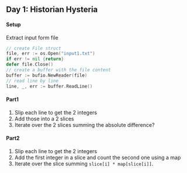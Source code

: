 ## Day 1: Historian Hysteria

#### Setup 
Extract input form file 

```go
// create File struct 
file, err := os.Open("input1.txt")
if err != nil {return}
defer file.Close()
// create a buffer with the file content
buffer := bufio.NewReader(file)
// read line by line 
line, _, err := buffer.ReadLine()
```

#### Part1
1. Slip each line to get the 2 integers
2. Add those into a 2 slices
3. Iterate over the 2 slices summing the absolute difference?

#### Part2
1. Slip each line to get the 2 integers
2. Add the first integer in a slice and count the second one using a map
3. Iterate over the slice summing `slice[i] * map[slice[i]]`.
